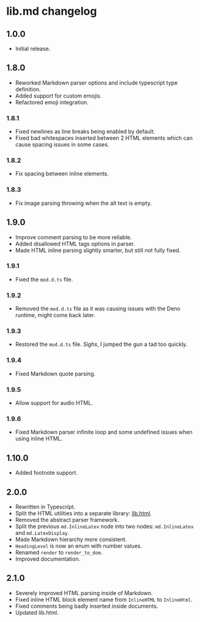 # lib.md changelog

## 1.0.0

- Initial release.

## 1.8.0

- Reworked Markdown parser options and include typescript type definition.
- Added support for custom emojis.
- Refactored emoji integration.

### 1.8.1

- Fixed newlines as line breaks being enabled by default.
- Fixed bad whitespaces inserted between 2 HTML elements which can cause spacing issues in some cases.

### 1.8.2

- Fix spacing between inline elements.

### 1.8.3

- Fix image parsing throwing when the alt text is empty.

## 1.9.0

- Improve comment parsing to be more reliable.
- Added disallowed HTML tags options in parser.
- Made HTML inline parsing slightly smarter, but still not fully fixed.

### 1.9.1

- Fixed the `mod.d.ts` file.

### 1.9.2

- Removed the `mod.d.ts` file as it was causing issues with the Deno runtime, might come back later.

### 1.9.3

- Restored the `mod.d.ts` file. *Sighs*, I jumped the gun a tad too quickly.

### 1.9.4

- Fixed Markdown quote parsing.

### 1.9.5

- Allow support for audio HTML.

### 1.9.6

- Fixed Markdown parser infinite loop and some undefined issues when using inline HTML.

## 1.10.0

- Added footnote support.

## 2.0.0

- Rewritten in Typescript.
- Split the HTML utilities into a separate library: [lib.html](https://github.com/LambdAurora/lib.html).
- Removed the abstract parser framework.
- Split the previous `md.InlineLatex` node into two nodes: `md.InlineLatex` and `md.LatexDisplay`.
- Made Markdown hierarchy more consistent.
- `HeadingLevel` is now an enum with number values.
- Renamed `render` to `render_to_dom`.
- Improved documentation.

## 2.1.0

- Severely improved HTML parsing inside of Markdown.
- Fixed inline HTML block element name from `InlineHTML` to `InlineHtml`.
- Fixed comments being badly inserted inside documents.
- Updated lib.html.
